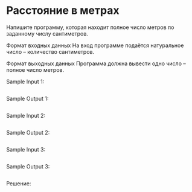 # Расстояние в метрах

Напишите программу, которая находит полное число метров по заданному числу сантиметров.

Формат входных данных
На вход программе подаётся натуральное число – количество сантиметров.

Формат выходных данных
Программа должна вывести одно число – полное число метров.

Sample Input 1:
```

```

Sample Output 1:
```

```

Sample Input 2:
```

```

Sample Output 2:
```

```

Sample Input 3:
```

```

Sample Output 3:
```

```
Решение:
```python

```
